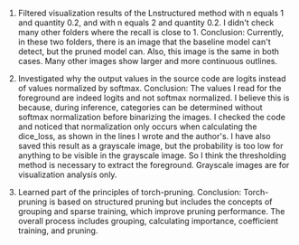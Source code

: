 1. Filtered visualization results of the Lnstructured method with n equals 1 and quantity 0.2, and with n equals 2 and quantity 0.2. I didn't check many other folders where the recall is close to 1.
Conclusion: Currently, in these two folders, there is an image that the baseline model can't detect, but the pruned model can. Also, this image is the same in both cases. Many other images show larger and more continuous outlines.

2. Investigated why the output values in the source code are logits instead of values normalized by softmax.
Conclusion: The values I read for the foreground are indeed logits and not softmax normalized. I believe this is because, during inference, categories can be determined without softmax normalization before binarizing the images. I checked the code and noticed that normalization only occurs when calculating the dice_loss, as shown in the lines I wrote and the author's. I have also saved this result as a grayscale image, but the probability is too low for anything to be visible in the grayscale image. So I think the thresholding method is necessary to extract the foreground. Grayscale images are for visualization analysis only.

3. Learned part of the principles of torch-pruning.
Conclusion: Torch-pruning is based on structured pruning but includes the concepts of grouping and sparse training, which improve pruning performance. The overall process includes grouping, calculating importance, coefficient training, and pruning.
